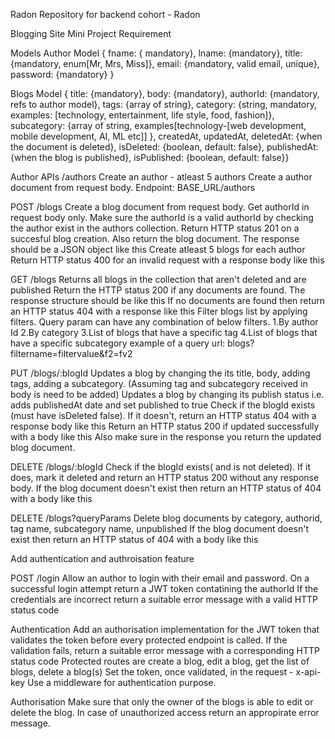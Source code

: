 Radon Repository for backend cohort - Radon

Blogging Site Mini Project Requirement

Models Author Model { fname: { mandatory}, lname: {mandatory}, title: {mandatory, enum[Mr, Mrs, Miss]}, email: {mandatory, valid email, unique}, password: {mandatory} }

Blogs Model { title: {mandatory}, body: {mandatory}, authorId: {mandatory, refs to author model}, tags: {array of string}, category: {string, mandatory, examples: [technology, entertainment, life style, food, fashion]}, subcategory: {array of string, examples[technology-[web development, mobile development, AI, ML etc]] }, createdAt, updatedAt, deletedAt: {when the document is deleted}, isDeleted: {boolean, default: false}, publishedAt: {when the blog is published}, isPublished: {boolean, default: false}}

Author APIs /authors Create an author - atleast 5 authors Create a author document from request body. Endpoint: BASE_URL/authors

POST /blogs Create a blog document from request body. Get authorId in request body only. Make sure the authorId is a valid authorId by checking the author exist in the authors collection. Return HTTP status 201 on a succesful blog creation. Also return the blog document. The response should be a JSON object like this Create atleast 5 blogs for each author Return HTTP status 400 for an invalid request with a response body like this

GET /blogs Returns all blogs in the collection that aren't deleted and are published Return the HTTP status 200 if any documents are found. The response structure should be like this If no documents are found then return an HTTP status 404 with a response like this Filter blogs list by applying filters. Query param can have any combination of below filters. 1.By author Id 2.By category 3.List of blogs that have a specific tag 4.List of blogs that have a specific subcategory example of a query url: blogs?filtername=filtervalue&f2=fv2

PUT /blogs/:blogId Updates a blog by changing the its title, body, adding tags, adding a subcategory. (Assuming tag and subcategory received in body is need to be added) Updates a blog by changing its publish status i.e. adds publishedAt date and set published to true Check if the blogId exists (must have isDeleted false). If it doesn't, return an HTTP status 404 with a response body like this Return an HTTP status 200 if updated successfully with a body like this Also make sure in the response you return the updated blog document.

DELETE /blogs/:blogId Check if the blogId exists( and is not deleted). If it does, mark it deleted and return an HTTP status 200 without any response body. If the blog document doesn't exist then return an HTTP status of 404 with a body like this

DELETE /blogs?queryParams Delete blog documents by category, authorid, tag name, subcategory name, unpublished If the blog document doesn't exist then return an HTTP status of 404 with a body like this

Add authentication and authroisation feature

POST /login Allow an author to login with their email and password. On a successful login attempt return a JWT token contatining the authorId If the credentials are incorrect return a suitable error message with a valid HTTP status code

Authentication Add an authorisation implementation for the JWT token that validates the token before every protected endpoint is called. If the validation fails, return a suitable error message with a corresponding HTTP status code Protected routes are create a blog, edit a blog, get the list of blogs, delete a blog(s) Set the token, once validated, in the request - x-api-key Use a middleware for authentication purpose.

Authorisation Make sure that only the owner of the blogs is able to edit or delete the blog. In case of unauthorized access return an appropirate error message.
